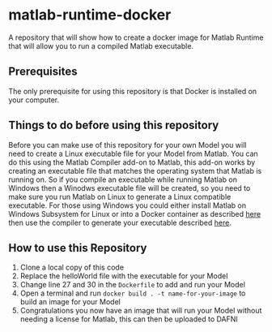# matlab-runtime-docker

A repository that will show how to create a docker image for Matlab Runtime that will allow you to run a compiled Matlab executable.

## Prerequisites

The only prerequisite for using this repository is that Docker is installed on your computer.

## Things to do before using this repository

Before you can make use of this repository for your own Model you will need to create a Linux executable file for your Model from Matlab. You can do this using the Matlab Compiler add-on to Matlab, this add-on works by creating an executable file that matches the operating system that Matlab is running on. So if you compile an executable while running Matlab on Windows then a Winodws executable file will be created, so you need to make sure you run Matlab on Linux to generate a Linux compatible executable. For those using Windows you could either install Matlab on Windows Subsystem for Linux or into a Docker container as described [here](https://github.com/mathworks-ref-arch/matlab-dockerfile) then use the compiler to generate your executable described [here](https://uk.mathworks.com/help/compiler/index.html?s_tid=CRUX_lftnav).

## How to use this Repository

1. Clone a local copy of this code
2. Replace the helloWorld file with the executable for your Model
3. Change line 27 and 30 in the `Dockerfile` to add and run your Model
4. Open a terminal and run `docker build . -t name-for-your-image` to build an image for your Model
5. Congratulations you now have an image that will run your Model without needing a license for Matlab, this can then be uploaded to DAFNI